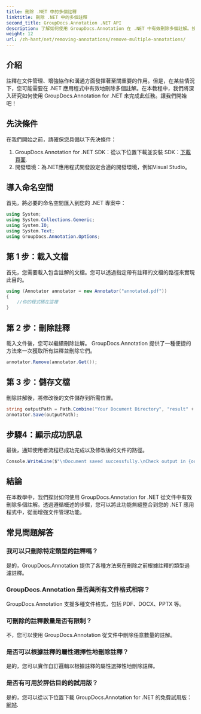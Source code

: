 ```yaml
---
title: 刪除 .NET 中的多個註釋
linktitle: 刪除 .NET 中的多個註釋
second_title: GroupDocs.Annotation .NET API
description: 了解如何使用 GroupDocs.Annotation 在 .NET 中有效刪除多個註解。按照我們的逐步教學無縫整合到您的應用程式中。
weight: 12
url: /zh-hant/net/removing-annotations/remove-multiple-annotations/
---
```

## 介紹
註釋在文件管理、增強協作和溝通方面發揮著至關重要的作用。但是，在某些情況下，您可能需要在 .NET 應用程式中有效地刪除多個註解。在本教程中，我們將深入研究如何使用 GroupDocs.Annotation for .NET 來完成此任務。讓我們開始吧！
## 先決條件
在我們開始之前，請確保您具備以下先決條件：
1.  GroupDocs.Annotation for .NET SDK：從以下位置下載並安裝 SDK：[下載頁面](https://releases.groupdocs.com/annotation/net/).
2. 開發環境：為.NET應用程式開發設定合適的開發環境，例如Visual Studio。

## 導入命名空間
首先，將必要的命名空間匯入到您的 .NET 專案中：
```csharp
using System;
using System.Collections.Generic;
using System.IO;
using System.Text;
using GroupDocs.Annotation.Options;
```
## 第 1 步：載入文檔
首先，您需要載入包含註解的文檔。您可以透過指定帶有註釋的文檔的路徑來實現此目的。
```csharp
using (Annotator annotator = new Annotator("annotated.pdf"))
{
    //你的程式碼在這裡
}
```
## 第 2 步：刪除註釋
載入文件後，您可以繼續刪除註解。 GroupDocs.Annotation 提供了一種便捷的方法來一次獲取所有註釋並刪除它們。
```csharp
annotator.Remove(annotator.Get());
```
## 第 3 步：儲存文檔
刪除註解後，將修改後的文件儲存到所需位置。
```csharp
string outputPath = Path.Combine("Your Document Directory", "result" + Path.GetExtension("input.pdf"));
annotator.Save(outputPath);
```
## 步驟4：顯示成功訊息
最後，通知使用者流程已成功完成以及修改後的文件的路徑。
```csharp
Console.WriteLine($"\nDocument saved successfully.\nCheck output in {outputPath}.");
```

## 結論
在本教學中，我們探討如何使用 GroupDocs.Annotation for .NET 從文件中有效刪除多個註解。透過遵循概述的步驟，您可以將此功能無縫整合到您的 .NET 應用程式中，從而增強文件管理功能。
## 常見問題解答
### 我可以只刪除特定類型的註釋嗎？
是的，GroupDocs.Annotation 提供了各種方法來在刪除之前根據註釋的類型過濾註釋。
### GroupDocs.Annotation 是否與所有文件格式相容？
GroupDocs.Annotation 支援多種文件格式，包括 PDF、DOCX、PPTX 等。
### 可刪除的註釋數量是否有限制？
不，您可以使用 GroupDocs.Annotation 從文件中刪除任意數量的註解。
### 是否可以根據註釋的屬性選擇性地刪除註釋？
是的，您可以實作自訂邏輯以根據註釋的屬性選擇性地刪除註釋。
### 是否有可用於評估目的的試用版？
是的，您可以從以下位置下載 GroupDocs.Annotation for .NET 的免費試用版：[網站](https://releases.groupdocs.com/annotation/net/).
